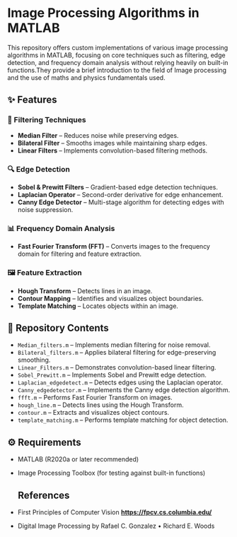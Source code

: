 # Image Processing Algorithms in MATLAB  

This repository offers custom implementations of various image processing algorithms in MATLAB, focusing on core techniques such as filtering, edge detection, and frequency domain analysis without relying heavily on built-in functions.They provide a brief introduction to the field of Image processing and the use of maths and physics fundamentals used. 

## ✨ Features  

### 📌 Filtering Techniques  
- **Median Filter** – Reduces noise while preserving edges.  
- **Bilateral Filter** – Smooths images while maintaining sharp edges.  
- **Linear Filters** – Implements convolution-based filtering methods.  

### 🔍 Edge Detection  
- **Sobel & Prewitt Filters** – Gradient-based edge detection techniques.  
- **Laplacian Operator** – Second-order derivative for edge enhancement.  
- **Canny Edge Detector** – Multi-stage algorithm for detecting edges with noise suppression.  

### 📊 Frequency Domain Analysis  
- **Fast Fourier Transform (FFT)** – Converts images to the frequency domain for filtering and feature extraction.  

### 🖼️ Feature Extraction  
- **Hough Transform** – Detects lines in an image.  
- **Contour Mapping** – Identifies and visualizes object boundaries.  
- **Template Matching** – Locates objects within an image.  

## 📂 Repository Contents  

- `Median_filters.m` – Implements median filtering for noise removal.  
- `Bilateral_filters.m` – Applies bilateral filtering for edge-preserving smoothing.  
- `Linear_Filters.m` – Demonstrates convolution-based linear filtering.  
- `Sobel_Prewitt.m` – Implements Sobel and Prewitt edge detection.  
- `Laplacian_edgedetect.m` – Detects edges using the Laplacian operator.  
- `Canny_edgedetector.m` – Implements the Canny edge detection algorithm.  
- `ffft.m` – Performs Fast Fourier Transform on images.  
- `hough_line.m` – Detects lines using the Hough Transform.  
- `contour.m` – Extracts and visualizes object contours.  
- `template_matching.m` – Performs template matching for object detection.  

## ⚙️ Requirements  

- MATLAB (R2020a or later recommended)  
- Image Processing Toolbox (for testing against built-in functions)


  ## References
- First Principles of Computer Vision  **https://fpcv.cs.columbia.edu/**
-  Digital Image Processing by Rafael C. Gonzalez • Richard E. Woods

